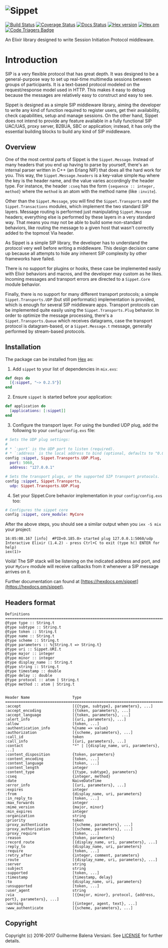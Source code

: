 ![Sippet](http://sippet.github.io/sippet/public/apple-touch-icon-144-precomposed.png)
=========

[![Build Status](https://travis-ci.org/balena/elixir-sippet.svg)](https://travis-ci.org/balena/elixir-sippet)
[![Coverage Status](https://coveralls.io/repos/github/balena/elixir-sippet/badge.svg?branch=master)](https://coveralls.io/github/balena/elixir-sippet?branch=master)
[![Docs Status](https://inch-ci.org/github/balena/elixir-sippet.svg?branch=master)](http://inch-ci.org/github/balena/elixir-sippet)
[![Hex version](https://img.shields.io/hexpm/v/sippet.svg "Hex version")](https://hex.pm/packages/sippet)
[![Hex.pm](https://img.shields.io/hexpm/l/sippet.svg "BSD Licensed")](https://github.com/balena/elixir-sippet/blob/master/LICENSE)
[![Code Triagers Badge](https://www.codetriage.com/balena/elixir-sippet/badges/users.svg)](https://www.codetriage.com/balena/elixir-sippet)

An Elixir library designed to write Session Initiation Protocol middleware.


# Introduction

SIP is a very flexible protocol that has great depth. It was designed to be a
general-purpose way to set up real-time multimedia sessions between groups of
participants. It is a text-based protocol modeled on the request/response model
used in HTTP. This makes it easy to debug because the messages are relatively
easy to construct and easy to see.

Sippet is designed as a simple SIP middleware library, aiming the developer to
write any kind of function required to register users, get their availability,
check capabilities, setup and manage sessions. On the other hand, Sippet does
not intend to provide any feature available in a fully functional SIP UAC/UAS,
proxy server, B2BUA, SBC or application; instead, it has only the essential
building blocks to build any kind of SIP middleware.


## Overview

One of the most central parts of Sippet is the `Sippet.Message`. Instead of
many headers that you end up having to parse by yourself, there's an internal
parser written in C++ (an Erlang NIF) that does all the hard work for you. This
way, the `Sippet.Message.headers` is a key-value simple `Map` where the key is
the header name, and the value varies accordingly the header type. For
instance, the header `:cseq` has the form `{sequence :: integer, method}` where
the `method` is an atom with the method name (like `:invite`).

Other than the `Sippet.Message`, you will find the `Sippet.Transports` and the
`Sippet.Transactions` modules, which implement the two standard SIP layers.
Message routing is performed just manipulating `Sippet.Message` headers;
everything else is performed by these layers in a very standard way. That means
you may not be able to build some non-standard behaviors, like routing the
message to a given host that wasn't correctly added to the topmost Via header.

As Sippet is a simple SIP library, the developer has to understand the protocol
very well before writing a middleware. This design decision came up because all
attempts to hide any inherent SIP complexity by other frameworks have failed.

There is no support for plugins or hooks, these case be implemented easily with
Elixir behaviors and macros, and the developer may custom as he likes. Incoming
messages and transport errors are directed to a `Sippet.Core` module behavior.

Finally, there is no support for many different transport protocols; a simple
`Sippet.Transports.UDP` (but still performatic) implementation is provided,
which is enough for several SIP middleware apps. Transport protocols can be
implemented quite easily using the `Sippet.Transports.Plug` behavior. In order
to optimize the message processing, there's a `Sippet.Transports.Queue` which
receives datagrams, case the transport protocol is datagram-based, or a
`Sippet.Message.t` message, generally performed by stream-based protocols.


## Installation

The package can be installed from [Hex](https://hex.pm/docs/publish) as:

  1. Add `sippet` to your list of dependencies in `mix.exs`:

```elixir
def deps do
  [{:sippet, "~> 0.2.5"}]
end
```

  2. Ensure `sippet` is started before your application:

```elixir
def application do
  [applications: [:sippet]]
end
```

  3. Configure the transport layer. For using the bundled UDP plug, add the
     following to your `config/config.exs` file:

```elixir
# Sets the UDP plug settings:
#
# * `:port` is the UDP port to listen (required).
# * `:address` is the local address to bind (optional, defaults to "0.0.0.0")
config :sippet, Sippet.Transports.UDP.Plug,
  port: 5060,
  address: "127.0.0.1"

# Sets the transport plugs, or the supported SIP transport protocols.
config :sippet, Sippet.Transports,
  udp: Sippet.Transports.UDP.Plug
```

  4. Set your Sippet.Core behavior implementation in your `config/config.exs`
     too:

```elixir
# Configures the sippet core
config :sippet, core_module: MyCore
```

After the above steps, you should see a similar output when you `iex -S mix`
your project:

```
16:05:08.167 [info]  #PID<0.185.0> started plug 127.0.0.1:5060/udp
Interactive Elixir (1.4.2) - press Ctrl+C to exit (type h() ENTER for help)
iex(1)> 
```

Voilà! The SIP stack will be listening on the indicated address and port, and
your `MyCore` module will receive callbacks from it whenever a SIP message
arrives on it.

Further documentation can found at
[https://hexdocs.pm/sippet](https://hexdocs.pm/sippet).


## Headers format


    Definitions
    =========================================================================
    @type type :: String.t
    @type subtype :: String.t
    @type token :: String.t
    @type name :: String.t
    @type scheme :: String.t
    @type parameters :: %{String.t => String.t}
    @type uri :: Sippet.URI.t
    @type major :: integer
    @type minor :: integer
    @type display_name :: String.t
    @type string :: String.t
    @type timestamp :: double
    @type delay :: double
    @type protocol :: atom | String.t
    @type method :: atom | String.t


    Header Name                   Type
    =========================================================================
    :accept                       [{{type, subtype}, parameters}, ...]
    :accept_encoding              [{token, parameters}, ...]
    :accept_language              [{token, parameters}, ...]
    :alert_info                   [{uri, parameters}, ...]
    :allow                        [token, ...]
    :authentication_info          %{name => value}
    :authorization                [{scheme, parameters}, ...]
    :call_id                      token
    :call_info                    [{uri, parameters}, ...]
    :contact                      "*" | [{display_name, uri, parameters}, ...]
    :content_disposition          {token, parameters}
    :content_encoding             [token, ...]
    :content_language             [token, ...]
    :content_length               integer
    :content_type                 {{type, subtype}, parameters}
    :cseq                         {integer, method}
    :date                         NaiveDateTime
    :error_info                   [{uri, parameters}, ...]
    :expires                      integer
    :from                         {display_name, uri, parameters}
    :in_reply_to                  [token, ...]
    :max_forwards                 integer
    :mime_version                 {major, minor}
    :min_expires                  integer
    :organization                 string
    :priority                     token
    :proxy_authenticate           [{scheme, parameters}, ...]
    :proxy_authorization          [{scheme, parameters}, ...]
    :proxy_require                [token, ...]
    :reason                       {token, parameters}
    :record_route                 [{display_name, uri, parameters}, ...]
    :reply_to                     {display_name, uri, parameters}
    :require                      [token, ...]
    :retry_after                  {integer, comment, parameters}
    :route                        [{display_name, uri, parameters}, ...]
    :server                       string
    :subject                      string
    :supported                    [token, ...]
    :timestamp                    {timestamp, delay}
    :to                           {display_name, uri, parameters}
    :unsupported                  [token, ...]
    :user_agent                   string
    :via                          [{{major, minor}, protocol, {address, port}, parameters}, ...]
    :warning                      [{integer, agent, text}, ...]
    :www_authenticate             [{scheme, parameters}, ...]


## Copyright

Copyright (c) 2016-2017 Guilherme Balena Versiani. See [LICENSE](LICENSE) for
further details.
